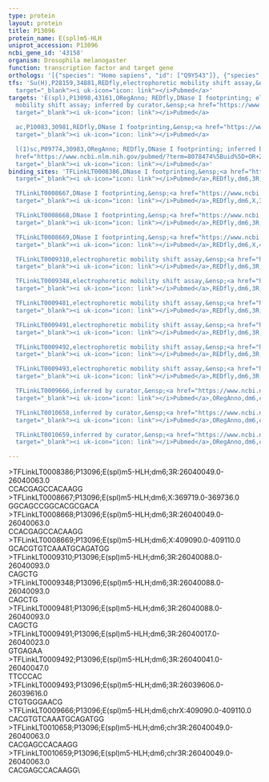 ```yaml
---
type: protein
layout: protein
title: P13096
protein_name: E(spl)m5-HLH
uniprot_accession: P13096
ncbi_gene_id: '43158'
organism: Drosophila melanogaster
function: transcription factor and target gene
orthologs: '[{"species": "Homo sapiens", "id": ["Q9Y543"]}, {"species": "Mus musculus", "id": ["<a href=\"/protein/o54792\">O54792</a>"]}, {"species": "Rattus norvegicus", "id": ["P35429"]}]'
tfs: 'Su(H),P28159,34881,REDfly,electrophoretic mobility shift assay,&ensp;<a href="https://www.ncbi.nlm.nih.gov/pubmed/?term=7590238%5Buid%5D+OR+20965965%5Buid%5D"
  target="_blank"><i uk-icon="icon: link"></i>Pubmed</a>'
targets: 'E(spl),P13098,43161,ORegAnno; REDfly,DNase I footprinting; electrophoretic
  mobility shift assay; inferred by curator,&ensp;<a href="https://www.ncbi.nlm.nih.gov/pubmed/?term=15668164%5Buid%5D+OR+8078474%5Buid%5D+OR+7590238%5Buid%5D+OR+7958878%5Buid%5D+OR+26578589%5Buid%5D+OR+20965965%5Buid%5D"
  target="_blank"><i uk-icon="icon: link"></i>Pubmed</a>

  ac,P10083,30981,REDfly,DNase I footprinting,&ensp;<a href="https://www.ncbi.nlm.nih.gov/pubmed/?term=8078474%5Buid%5D+OR+20965965%5Buid%5D"
  target="_blank"><i uk-icon="icon: link"></i>Pubmed</a>

  l(1)sc,P09774,30983,ORegAnno; REDfly,DNase I footprinting; inferred by curator,&ensp;<a
  href="https://www.ncbi.nlm.nih.gov/pubmed/?term=8078474%5Buid%5D+OR+26578589%5Buid%5D+OR+20965965%5Buid%5D"
  target="_blank"><i uk-icon="icon: link"></i>Pubmed</a>'
binding_sites: 'TFLinkLT0008386,DNase I footprinting,&ensp;<a href="https://www.ncbi.nlm.nih.gov/pubmed/?term=8078474%5Buid%5D"
  target="_blank"><i uk-icon="icon: link"></i>Pubmed</a>,REDfly,dm6,3R,26040049,26040063,-

  TFLinkLT0008667,DNase I footprinting,&ensp;<a href="https://www.ncbi.nlm.nih.gov/pubmed/?term=8078474%5Buid%5D"
  target="_blank"><i uk-icon="icon: link"></i>Pubmed</a>,REDfly,dm6,X,369719,369736,-

  TFLinkLT0008668,DNase I footprinting,&ensp;<a href="https://www.ncbi.nlm.nih.gov/pubmed/?term=8078474%5Buid%5D"
  target="_blank"><i uk-icon="icon: link"></i>Pubmed</a>,REDfly,dm6,3R,26040049,26040063,-

  TFLinkLT0008669,DNase I footprinting,&ensp;<a href="https://www.ncbi.nlm.nih.gov/pubmed/?term=8078474%5Buid%5D"
  target="_blank"><i uk-icon="icon: link"></i>Pubmed</a>,REDfly,dm6,X,409090,409110,-

  TFLinkLT0009310,electrophoretic mobility shift assay,&ensp;<a href="https://www.ncbi.nlm.nih.gov/pubmed/?term=7958878%5Buid%5D"
  target="_blank"><i uk-icon="icon: link"></i>Pubmed</a>,REDfly,dm6,3R,26040088,26040093,-

  TFLinkLT0009348,electrophoretic mobility shift assay,&ensp;<a href="https://www.ncbi.nlm.nih.gov/pubmed/?term=7958878%5Buid%5D"
  target="_blank"><i uk-icon="icon: link"></i>Pubmed</a>,REDfly,dm6,3R,26040088,26040093,-

  TFLinkLT0009481,electrophoretic mobility shift assay,&ensp;<a href="https://www.ncbi.nlm.nih.gov/pubmed/?term=7958878%5Buid%5D"
  target="_blank"><i uk-icon="icon: link"></i>Pubmed</a>,REDfly,dm6,3R,26040088,26040093,-

  TFLinkLT0009491,electrophoretic mobility shift assay,&ensp;<a href="https://www.ncbi.nlm.nih.gov/pubmed/?term=15668164%5Buid%5D"
  target="_blank"><i uk-icon="icon: link"></i>Pubmed</a>,REDfly,dm6,3R,26040017,26040023,-

  TFLinkLT0009492,electrophoretic mobility shift assay,&ensp;<a href="https://www.ncbi.nlm.nih.gov/pubmed/?term=15668164%5Buid%5D"
  target="_blank"><i uk-icon="icon: link"></i>Pubmed</a>,REDfly,dm6,3R,26040041,26040047,-

  TFLinkLT0009493,electrophoretic mobility shift assay,&ensp;<a href="https://www.ncbi.nlm.nih.gov/pubmed/?term=7590238%5Buid%5D"
  target="_blank"><i uk-icon="icon: link"></i>Pubmed</a>,REDfly,dm6,3R,26039606,26039616,-

  TFLinkLT0009666,inferred by curator,&ensp;<a href="https://www.ncbi.nlm.nih.gov/pubmed/?term=8078474%5Buid%5D"
  target="_blank"><i uk-icon="icon: link"></i>Pubmed</a>,ORegAnno,dm6,chrX,409090,409110,+

  TFLinkLT0010658,inferred by curator,&ensp;<a href="https://www.ncbi.nlm.nih.gov/pubmed/?term=8078474%5Buid%5D"
  target="_blank"><i uk-icon="icon: link"></i>Pubmed</a>,ORegAnno,dm6,chr3R,26040049,26040063,+

  TFLinkLT0010659,inferred by curator,&ensp;<a href="https://www.ncbi.nlm.nih.gov/pubmed/?term=8078474%5Buid%5D"
  target="_blank"><i uk-icon="icon: link"></i>Pubmed</a>,ORegAnno,dm6,chr3R,26040049,26040063,+'

---
```

\>TFLinkLT0008386;P13096;E(spl)m5-HLH;dm6;3R:26040049.0-26040063.0\CCACGAGCCACAAGG\\>TFLinkLT0008667;P13096;E(spl)m5-HLH;dm6;X:369719.0-369736.0\GGCAGCCGGCACGCGACA\\>TFLinkLT0008668;P13096;E(spl)m5-HLH;dm6;3R:26040049.0-26040063.0\CCACGAGCCACAAGG\\>TFLinkLT0008669;P13096;E(spl)m5-HLH;dm6;X:409090.0-409110.0\GCACGTGTCAAATGCAGATGG\\>TFLinkLT0009310;P13096;E(spl)m5-HLH;dm6;3R:26040088.0-26040093.0\CAGCTG\\>TFLinkLT0009348;P13096;E(spl)m5-HLH;dm6;3R:26040088.0-26040093.0\CAGCTG\\>TFLinkLT0009481;P13096;E(spl)m5-HLH;dm6;3R:26040088.0-26040093.0\CAGCTG\\>TFLinkLT0009491;P13096;E(spl)m5-HLH;dm6;3R:26040017.0-26040023.0\GTGAGAA\\>TFLinkLT0009492;P13096;E(spl)m5-HLH;dm6;3R:26040041.0-26040047.0\TTCCCAC\\>TFLinkLT0009493;P13096;E(spl)m5-HLH;dm6;3R:26039606.0-26039616.0\CTGTGGGAACG\\>TFLinkLT0009666;P13096;E(spl)m5-HLH;dm6;chrX:409090.0-409110.0\CACGTGTCAAATGCAGATGG\\>TFLinkLT0010658;P13096;E(spl)m5-HLH;dm6;chr3R:26040049.0-26040063.0\CACGAGCCACAAGG\\>TFLinkLT0010659;P13096;E(spl)m5-HLH;dm6;chr3R:26040049.0-26040063.0\CACGAGCCACAAGG\